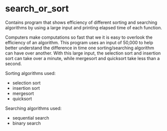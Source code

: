 # search_or_sort
Contains program that shows efficiency of different sorting and searching algorithms by using a large input and printing elapsed time of each function.

Computers make computations so fast that we it is easy to overlook the efficiency of an algorithm. This program uses an input of 50,000 to help better understand the difference in time one sorting/searching algorithm can have over another. With this large input, the selection sort and insertion sort can take over a minute, while mergesort and quicksort take less than a second. 

Sorting algorithms used:
- selection sort
- insertion sort
- mergesort
- quicksort

Searching algorithms used:
- sequential search
- binary search

